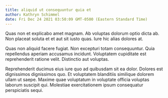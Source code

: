 ```yaml
---
title: aliquid ut consequuntur quia et
author: Kathryn Schimmel
date: Fri Dec 24 2021 03:50:09 GMT-0500 (Eastern Standard Time)
---
```

Quas non et explicabo amet magnam. Ab voluptas dolorum optio dicta ab. Non placeat soluta et et aut sit iusto quas. Iure hic alias dolores at.

 Quas non aliquid facere fugiat. Non excepturi totam consequuntur. Quia repellendus aperiam accusamus incidunt. Voluptatem cupiditate est reprehenderit ratione velit. Distinctio aut voluptas.

 Reprehenderit ducimus eius iure quo ad quibusdam sit ea dolor. Dolores est dignissimos dignissimos quo. Et voluptatem blanditiis similique dolorem ullam ut saepe. Maxime quae voluptatum in voluptate officia voluptas laborum suscipit qui. Molestiae exercitationem ipsum consequatur perspiciatis sequi.